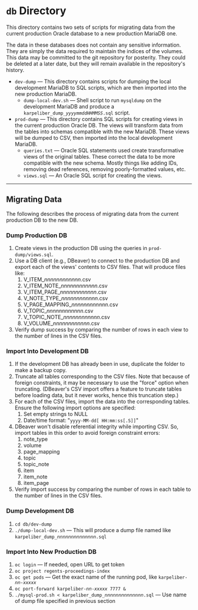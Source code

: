 # `db` Directory

This directory contains two sets of scripts for migrating data from the current production Oracle database to a new production MariaDB one.

The data in these databases does not contain any sensitive information.  They are simply the data required to maintain the indices of the volumes.  This data may be committed to the git repository for posterity.  They could be deleted at a later date, but they will remain available in the repository's history.

* `dev-dump` — This directory contains scripts for dumping the local development MariaDB to SQL scripts, which are then imported into the new production MariaDB.
  * `dump-local-dev.sh` — Shell script to run `mysqldump` on the development MariaDB and produce a `karpeliber_dump_`*`yyyymmddHHMMSS`*`.sql` script.
* `prod-dump` — This directory contains SQL scripts for creating views in the current production Oracle DB.  The views will transform data from the tables into schemas compatible with the new MariaDB.  These views will be dumped to CSV, then imported into the local development MariaDB.
  * `queries.txt` — Oracle SQL statements used create transformative views of the original tables.  These correct the data to be more compatible with the new schema.  Mostly things like adding IDs, removing dead references, removing poorly-formatted values, etc.
  * `views.sql` — An Oracle SQL script for creating the views.



---

## Migrating Data

The following describes the process of migrating data from the current production DB to the new DB.

### Dump Production DB

1. Create views in the production DB using the queries in `prod-dump/views.sql`.
2. Use a DB client (e.g., DBeaver) to connect to the production DB and export each of the views' contents to CSV files.  That will produce files like:
   1. V_ITEM_*nnnnnnnnnnnn*.csv
   2. V_ITEM_NOTE_*nnnnnnnnnnnn*.csv
   3. V_ITEM_PAGE_*nnnnnnnnnnnn*.csv
   4. V_NOTE_TYPE_*nnnnnnnnnnnn*.csv
   5. V_PAGE_MAPPING_*nnnnnnnnnnnn*.csv
   6. V_TOPIC_*nnnnnnnnnnnn*.csv
   7. V_TOPIC_NOTE_*nnnnnnnnnnnn*.csv
   8. V_VOLUME_*nnnnnnnnnnnn*.csv
3. Verify dump success by comparing the number of rows in each view to the number of lines in the CSV files.

### Import Into Development DB

1. If the development DB has already been in use, duplicate the folder to make a backup copy.
2. Truncate all tables corresponding to the CSV files.  Note that because of foreign constraints, it may be necessary to use the "force" option when truncating.  (DBeaver's CSV import offers a feature to truncate tables before loading data, but it never works, hence this truncation step.)
3. For each of the CSV files, import the data into the corresponding tables.  Ensure the following import options are specified:
   1. Set empty strings to NULL
   2. Date/time format: "`yyyy-MM-dd[ HH:mm:ss[.S]]`"
4. DBeaver won't disable referential integrity while importing CSV.  So, import tables in this order to avoid foreign constraint errors:
   1. note_type
   2. volume
   3. page_mapping
   4. topic
   5. topic_note
   6. item
   7. item_note
   8. item_page
5. Verify import success by comparing the number of rows in each table to the number of lines in the CSV files.

### Dump Development DB

1. `cd db/dev-dump`
2. `./dump-local-dev.sh` — This will produce a dump file named like
   `karpeliber_dump_𝘯𝘯𝘯𝘯𝘯𝘯𝘯𝘯𝘯𝘯𝘯𝘯𝘯𝘯.sql`

### Import Into New Production DB

1. `oc login` — If needed, open URL to get token
2. `oc project regents-proceedings-index`
3. `oc get pods` — Get the exact name of the running pod, like
   `karpeliber-𝘯𝘯-𝘹𝘹𝘹𝘹𝘹`
4. `oc port-forward karpeliber-𝘯𝘯-𝘹𝘹𝘹𝘹𝘹 7777 &`
5. `./mysql-prod.sh < karpeliber_dump_𝘯𝘯𝘯𝘯𝘯𝘯𝘯𝘯𝘯𝘯𝘯𝘯𝘯𝘯.sql` — Use name of 
   dump file specified in previous section 

